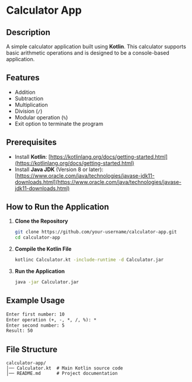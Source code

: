 # Calculator App

## Description
A simple calculator application built using **Kotlin**. This calculator supports basic arithmetic operations and is designed to be a console-based application.

## Features
- Addition   
- Subtraction  
- Multiplication 
- Division (`/`)
- Modular operation (`%`)
- Exit option to terminate the program

## Prerequisites
- Install **Kotlin**: [https://kotlinlang.org/docs/getting-started.html](https://kotlinlang.org/docs/getting-started.html)
- Install **Java JDK** (Version 8 or later): [https://www.oracle.com/java/technologies/javase-jdk11-downloads.html](https://www.oracle.com/java/technologies/javase-jdk11-downloads.html)

## How to Run the Application

1. **Clone the Repository**
   ```sh
   git clone https://github.com/your-username/calculator-app.git
   cd calculator-app
   ```

2. **Compile the Kotlin File**
   ```sh
   kotlinc Calculator.kt -include-runtime -d Calculator.jar
   ```

3. **Run the Application**
   ```sh
   java -jar Calculator.jar
   ```

## Example Usage
```txt
Enter first number: 10
Enter operation (+, -, *, /, %): *
Enter second number: 5
Result: 50
```

## File Structure
```
calculator-app/
│── Calculator.kt  # Main Kotlin source code
│── README.md      # Project documentation
```

